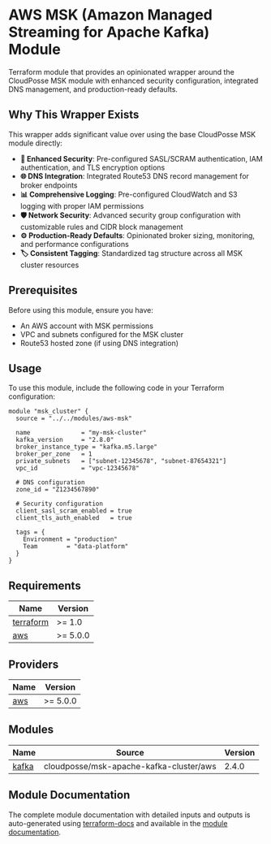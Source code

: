 # AWS MSK (Amazon Managed Streaming for Apache Kafka) Module

Terraform module that provides an opinionated wrapper around the CloudPosse MSK module with enhanced security configuration, integrated DNS management, and production-ready defaults.

## Why This Wrapper Exists

This wrapper adds significant value over using the base CloudPosse MSK module directly:

- **🔐 Enhanced Security**: Pre-configured SASL/SCRAM authentication, IAM authentication, and TLS encryption options
- **🌐 DNS Integration**: Integrated Route53 DNS record management for broker endpoints
- **📊 Comprehensive Logging**: Pre-configured CloudWatch and S3 logging with proper IAM permissions
- **🛡️ Network Security**: Advanced security group configuration with customizable rules and CIDR block management
- **⚙️ Production-Ready Defaults**: Opinionated broker sizing, monitoring, and performance configurations
- **🏷️ Consistent Tagging**: Standardized tag structure across all MSK cluster resources

## Prerequisites

Before using this module, ensure you have:

- An AWS account with MSK permissions
- VPC and subnets configured for the MSK cluster
- Route53 hosted zone (if using DNS integration)

## Usage

To use this module, include the following code in your Terraform configuration:

```hcl
module "msk_cluster" {
  source = "../../modules/aws-msk"

  name              = "my-msk-cluster"
  kafka_version     = "2.8.0"
  broker_instance_type = "kafka.m5.large"
  broker_per_zone   = 1
  private_subnets   = ["subnet-12345678", "subnet-87654321"]
  vpc_id            = "vpc-12345678"

  # DNS configuration
  zone_id = "Z1234567890"

  # Security configuration
  client_sasl_scram_enabled = true
  client_tls_auth_enabled   = true

  tags = {
    Environment = "production"
    Team        = "data-platform"
  }
}
```

## Requirements

| Name | Version |
|------|---------|
| <a name="requirement_terraform"></a> [terraform](#requirement\_terraform) | >= 1.0 |
| <a name="requirement_aws"></a> [aws](#requirement\_aws) | >= 5.0.0 |

## Providers

| Name | Version |
|------|---------|
| <a name="provider_aws"></a> [aws](#provider\_aws) | >= 5.0.0 |

## Modules

| Name | Source | Version |
|------|--------|---------|
| <a name="module_kafka"></a> [kafka](#module\_kafka) | cloudposse/msk-apache-kafka-cluster/aws | 2.4.0 |

## Module Documentation

The complete module documentation with detailed inputs and outputs is auto-generated using [terraform-docs](https://github.com/terraform-docs/terraform-docs) and available in the [module documentation](./docs/MODULE.md).
